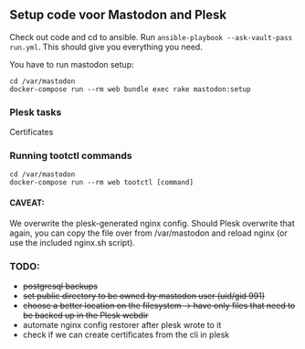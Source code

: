 ## Setup code voor Mastodon and Plesk

Check out code and cd to ansible.
Run `ansible-playbook --ask-vault-pass run.yml`. This should give you everything you need.

You have to run mastodon setup:
```
cd /var/mastodon
docker-compose run --rm web bundle exec rake mastodon:setup
```

### Plesk tasks
Certificates

### Running tootctl commands
```
cd /var/mastodon
docker-compose run --rm web tootctl [command]
```

#### CAVEAT:
We overwrite the plesk-generated nginx config. Should Plesk overwrite that again, you can copy the file over from /var/mastodon and reload nginx (or use the included nginx.sh script).

### TODO:
- ~~postgresql backups~~
- ~~set public directory to be owned by mastodon user (uid/gid 991)~~
- ~~choose a better location on the filesystem -> have only files that need to be backed up in the Plesk webdir~~
- automate nginx config restorer after plesk wrote to it
- check if we can create certificates from the cli in plesk
